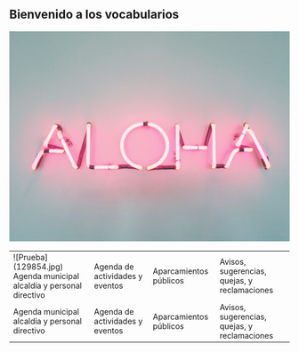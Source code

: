 <link rel="stylesheet" type="text/css" media="all" href="stylesheet.css" />

## Bienvenido a los vocabularios
![Prueba](129854.jpg)
<html>
<table id="t01">
        <tr>
                <td></html>    ![Prueba](129854.jpg)
        <html>
                    Agenda municipal alcaldía y personal directivo</td>          
            <td>Agenda de actividades y eventos</td>            
            <td>Aparcamientos públicos</td>            
            <td>Avisos, sugerencias, quejas, y reclamaciones</td>
        </tr>  
        <tr>       
            <td>Agenda municipal alcaldía y personal directivo</td>          
            <td>Agenda de actividades y eventos</td>            
            <td>Aparcamientos públicos</td>            
            <td>Avisos, sugerencias, quejas, y reclamaciones</td>        
        </tr>        
        <tr>
        </tr>
</table>

</html>
